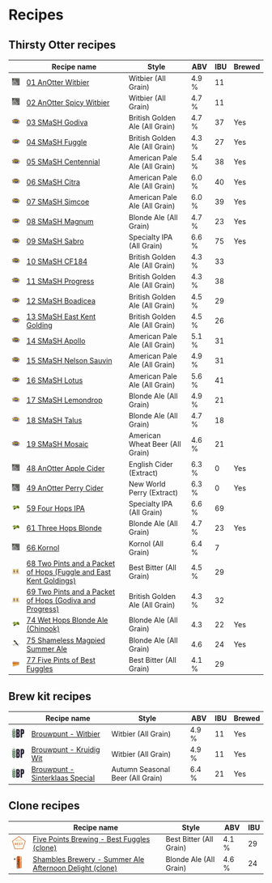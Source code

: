 # Recipes

## Thirsty Otter recipes

|    | Recipe name | Style | ABV | IBU | Brewed |
|----|-------------|-------|-----|-----|--------|
| ![01](01_AnOtter_Witbier/01_AnOtter_Witbier_48x48.jpeg) | [01 AnOtter Witbier](01_AnOtter_Witbier/README.md) | Witbier (All Grain) | 4.9 % | 11 | |
| ![02](02_AnOtter_Spicy_Witbier/02_AnOtter_Spicy_Witbier_48x48.jpeg) | [02 AnOtter Spicy Witbier](02_AnOtter_Spicy_Witbier/README.md) | Witbier (All Grain) | 4.7 % | 11 | |
| ![03](03_SMaSH_Godiva/03_SMaSH_Godiva_48x48.jpeg) | [03 SMaSH Godiva](03_SMaSH_Godiva/README.md) | British Golden Ale (All Grain) | 4.7 % | 37 | Yes |
| ![04](04_SMaSH_Fuggle/04_SMaSH_Fuggle_48x48.jpeg) | [04 SMaSH Fuggle](04_SMaSH_Fuggle/README.md) | British Golden Ale (All Grain) | 4.3 % | 27 | Yes |
| ![05](05_SMaSH_Centennial/05_SMaSH_Centennial_48x48.jpeg) | [05 SMaSH Centennial](05_SMaSH_Centennial/README.md) | American Pale Ale (All Grain) | 5.4 % | 38 | Yes |
| ![06](06_SMaSH_Citra/06_SMaSH_Citra_48x48.jpeg) | [06 SMaSH Citra](06_SMaSH_Citra/README.md) | American Pale Ale (All Grain) | 6.0 % | 40 | Yes |
| ![07](07_SMaSH_Simcoe/07_SMaSH_Simcoe_48x48.jpeg) | [07 SMaSH Simcoe](07_SMaSH_Simcoe/README.md) | American Pale Ale (All Grain) | 6.0 % | 39 | Yes |
| ![08](08_SMaSH_Magnum/08_SMaSH_Magnum_48x48.jpeg) | [08 SMaSH Magnum](08_SMaSH_Magnum/README.md) | Blonde Ale (All Grain) | 4.7 % | 23 | Yes |
| ![09](09_SMaSH_Sabro/09_SMaSH_Sabro_48x48.jpeg) | [09 SMaSH Sabro](09_SMaSH_Sabro/README.md) | Specialty IPA (All Grain) | 6.6 % | 75 | Yes |
| ![10](10_SMaSH_CF184/10_SMaSH_CF184_48x48.jpeg) | [10 SMaSH CF184](10_SMaSH_CF184/README.md) | British Golden Ale (All Grain) | 4.3 % | 33 | |
| ![11](11_SMaSH_Progress/11_SMaSH_Progress_48x48.jpeg) | [11 SMaSH Progress](11_SMaSH_Progress/README.md) | British Golden Ale (All Grain) | 4.3 % | 38 | |
| ![12](12_SMaSH_Boadicea/12_SMaSH_Boadicea_48x48.jpeg) | [12 SMaSH Boadicea](12_SMaSH_Boadicea/README.md) | British Golden Ale (All Grain) | 4.5 % | 29 | |
| ![13](13_SMaSH_East_Kent_Golding/13_SMaSH_East_Kent_Golding_48x48.jpeg) | [13 SMaSH East Kent Golding](13_SMaSH_East_Kent_Golding/README.md) | British Golden Ale (All Grain) | 4.5 % | 26 | |
| ![14](14_SMaSH_Apollo/14_SMaSH_Apollo_48x48.jpeg) | [14 SMaSH Apollo](14_SMaSH_Apollo/README.md) | American Pale Ale (All Grain) | 5.1 % | 31| |
| ![15](15_SMaSH_Nelson_Sauvin/15_SMaSH_Nelson_Sauvin_48x48.jpeg) | [15 SMaSH Nelson Sauvin](15_SMaSH_Nelson_Sauvin/README.md) | American Pale Ale (All Grain) | 4.9 % | 31 | |
| ![16](16_SMaSH_Lotus/16_SMaSH_Lotus_48x48.jpeg) | [16 SMaSH Lotus](16_SMaSH_Lotus/README.md) | American Pale Ale (All Grain) | 5.6 % | 41 | |
| ![17](17_SMaSH_Lemondrop/17_SMaSH_Lemondrop_48x48.jpeg) | [17 SMaSH Lemondrop](17_SMaSH_Lemondrop/README.md) | Blonde Ale (All Grain) | 4.9 % | 21 | |
| ![18](18_SMaSH_Talus/18_SMaSH_Talus_48x48.jpeg) | [18 SMaSH Talus](18_SMaSH_Talus/README.md) | Blonde Ale (All Grain) | 4.7 % | 18 | |
| ![19](19_SMaSH_Mosaic/19_SMaSH_Mosaic_48x48.jpeg) | [19 SMaSH Mosaic](19_SMaSH_Mosaic/README.md) | American Wheat Beer (All Grain) | 4.6 % | 21 | |
| ![48](48_AnOtter_Apple_Cider/48_AnOtter_Apple_Cider_48x48.jpeg) | [48 AnOtter Apple Cider](48_AnOtter_Apple_Cider/README.md) | English Cider (Extract) | 6.3 % | 0 | Yes |
| ![49](49_AnOtter_Perry_Cider/49_AnOtter_Perry_Cider_48x48.jpeg) | [49 AnOtter Perry Cider](49_AnOtter_Perry_Cider/README.md) | New World Perry (Extract) | 6.3 % | 0 | Yes |
| ![59](59_Four_Hops_IPA/59_Four_Hops_IPA_48x48.jpeg) | [59 Four Hops IPA](59_Four_Hops_IPA/README.md) | Specialty IPA (All Grain) | 6.6 % | 69 | |
| ![61](61_Three_Hops_Blonde/61_Three_Hops_Blonde_48x48.jpeg) | [61 Three Hops Blonde](61_Three_Hops_Blonde/README.md) | Blonde Ale (All Grain) | 4.7 % | 23 | Yes |
| ![66](66_Kornol/66_Kornol_48x48.jpeg) | [66 Kornol](66_Kornol/README.md) | Kornol (All Grain) | 6.4 % | 7 |
| ![68](68_Two_Pints_and_a_Packet_of_Hops_Fuggle_and_East_Kent_Goldings/68_Two_Pints_and_a_Packet_of_Hops_Fuggle_and_East_Kent_Goldings_48x48.jpeg) | [68 Two Pints and a Packet of Hops (Fuggle and East Kent Goldings)](68_Two_Pints_and_a_Packet_of_Hops_Fuggle_and_East_Kent_Goldings/README.md) | Best Bitter (All Grain) | 4.5 % | 29 |
| ![69](69_Two_Pints_and_a_Packet_of_Hops_Godiva_and_Progress/69_Two_Pints_and_a_Packet_of_Hops_Godiva_and_Progress_48x48.jpeg) | [69 Two Pints and a Packet of Hops (Godiva and Progress)](69_Two_Pints_and_a_Packet_of_Hops_Godiva_and_Progress/README.md) | British Golden Ale (All Grain) | 4.3 % | 32 |
| ![74](74_Wet_Hops_Blonde_Ale_Chinook/74_Wet_Hops_Blonde_Ale_Chinook_48x48.jpeg) | [74 Wet Hops Blonde Ale (Chinook)](74_Wet_Hops_Blonde_Ale_Chinook/README.md) | Blonde Ale (All Grain)| 4.3 | 22 | Yes |
| ![75](75_Shameless_Magpied_Summer_Ale/75_Shameless_Magpied_Summer_Ale_48x48.jpeg) | [75 Shameless Magpied Summer Ale](75_Shameless_Magpied_Summer_Ale/README.md) | Blonde Ale (All Grain)| 4.6 | 24 | Yes |
| ![77](77_Five_Pints_of_Best_Fuggles/77_Five_Pints_of_Best_Fuggles_48x48.jpeg) | [77 Five Pints of Best Fuggles](77_Five_Pints_of_Best_Fuggles/README.md) | Best Bitter (All Grain) | 4.1 % | 29 | |

## Brew kit recipes

|    | Recipe name | Style | ABV | IBU | Brewed |
|----|-------------|-------|-----|-----|--------|
| ![B01](Brouwpunt_Witbier/Brouwpunt_Witbier_48x48.jpeg) | [Brouwpunt - Witbier](Brouwpunt_Witbier/README.md) | Witbier (All Grain) | 4.9 % | 11 | Yes |
| ![B02](Brouwpunt_Kruidig_Wit/Brouwpunt_Kruidig_Wit_48x48.jpeg) | [Brouwpunt - Kruidig Wit](Brouwpunt_Kruidig_Wit/README.md) | Witbier (All Grain) | 4.9 % | 11 | Yes |
| ![B03](Brouwpunt_Sinterklaas_Special/Brouwpunt_Sinterklaas_Special_48x48.jpeg) | [Brouwpunt - Sinterklaas Special](Brouwpunt_Sinterklaas_Special/README.md) | Autumn Seasonal Beer (All Grain) | 6.4 % | 21 | Yes |

## Clone recipes

|    | Recipe name | Style | ABV | IBU |
|----|-------------|-------|-----|-----|
| ![C01](Five_Points_Brewing_Best_Fuggles_clone/Five_Points_Brewing_Best_Fuggles_clone_48x48.jpeg) | [Five Points Brewing - Best Fuggles (clone)](Five_Points_Brewing_Best_Fuggles_clone/README.md) | Best Bitter (All Grain) | 4.1 % | 29 |
| ![C02](Shambles_Brewery_Summer_Ale_Afternoon_Delight_clone/Shambles_Brewery_Summer_Ale_Afternoon_Delight_clone_48x48.jpeg) | [Shambles Brewery - Summer Ale Afternoon Delight (clone)](Shambles_Brewery_Summer_Ale_Afternoon_Delight_clone/README.md) | Blonde Ale (All Grain) | 4.6 % | 24 |

